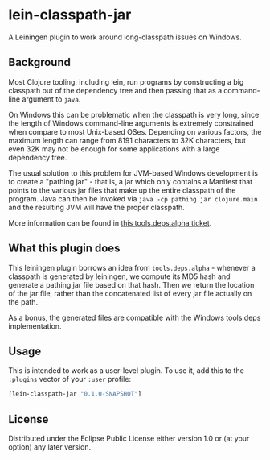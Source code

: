 # lein-classpath-jar

A Leiningen plugin to work around long-classpath issues on Windows.

## Background

Most Clojure tooling, including lein, run programs by constructing 
a big classpath out of the dependency tree and then passing that as 
a command-line argument to `java`.

On Windows this can be problematic when the classpath is very long, since 
the length of Windows command-line arguments is extremely constrained 
when compare to most Unix-based OSes. Depending on various factors, the 
maximum length can range from 8191 characters to 32K characters, but even 
32K may not be enough for some applications with a large dependency tree.

The usual solution to this problem for JVM-based Windows development is 
to create a "pathing jar" - that is, a jar which only contains a Manifest
that points to the various jar files that make up the entire classpath 
of the program. Java can then be invoked via `java -cp pathing.jar clojure.main`
and the resulting JVM will have the proper classpath.

More information can be found in [this tools.deps.alpha ticket](https://dev.clojure.org/jira/browse/TDEPS-120).

## What this plugin does

This leiningen plugin borrows an idea from `tools.deps.alpha` - whenever 
a classpath is generated by leiningen, we compute its MD5 hash and 
generate a pathing jar file based on that hash. Then we return the 
location of the jar file, rather than the concatenated list of every 
jar file actually on the path.

As a bonus, the generated files are compatible with the Windows 
tools.deps implementation.

## Usage

This is intended to work as a user-level plugin. To use it, add this to 
the `:plugins` vector of your `:user` profile: 

```clojure
[lein-classpath-jar "0.1.0-SNAPSHOT"]
```

## License

Distributed under the Eclipse Public License either version 1.0 or (at
your option) any later version.
